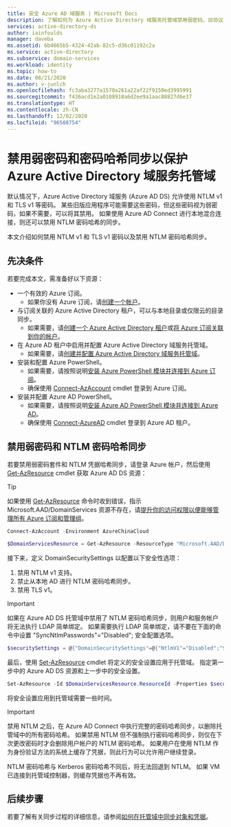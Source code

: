 ```yaml
---
title: 安全 Azure AD 域服务 | Microsoft Docs
description: 了解如何为 Azure Active Directory 域服务托管域禁用弱密码、旧协议和 NTLM 密码哈希同步。
services: active-directory-ds
author: iainfoulds
manager: daveba
ms.assetid: 6b4665b5-4324-42ab-82c5-d36c01192c2a
ms.service: active-directory
ms.subservice: domain-services
ms.workload: identity
ms.topic: how-to
ms.date: 08/21/2020
ms.author: v-junlch
ms.openlocfilehash: fc3aba3277a1570a261a22af22f9150ed3995991
ms.sourcegitcommit: f436acd1e2a0108918a6d2ee9a1aac88827d6e37
ms.translationtype: HT
ms.contentlocale: zh-CN
ms.lasthandoff: 12/02/2020
ms.locfileid: "96508754"
---
```

# <a name="disable-weak-ciphers-and-password-hash-synchronization-to-secure-an-azure-active-directory-domain-services-managed-domain"></a>禁用弱密码和密码哈希同步以保护 Azure Active Directory 域服务托管域

默认情况下，Azure Active Directory 域服务 (Azure AD DS) 允许使用 NTLM v1 和 TLS v1 等密码。 某些旧版应用程序可能需要这些密码，但这些密码视为弱密码，如果不需要，可以将其禁用。 如果使用 Azure AD Connect 进行本地混合连接，则还可以禁用 NTLM 密码哈希的同步。

本文介绍如何禁用 NTLM v1 和 TLS v1 密码以及禁用 NTLM 密码哈希同步。

## <a name="prerequisites"></a>先决条件

若要完成本文，需准备好以下资源：

* 一个有效的 Azure 订阅。
    * 如果你没有 Azure 订阅，请[创建一个帐户](https://www.microsoft.com/china/azure/index.html?fromtype=cn)。
* 与订阅关联的 Azure Active Directory 租户，可以与本地目录或仅限云的目录同步。
    * 如果需要，请[创建一个 Azure Active Directory 租户][create-azure-ad-tenant]或[将 Azure 订阅关联到你的帐户][associate-azure-ad-tenant]。
* 在 Azure AD 租户中启用并配置 Azure Active Directory 域服务托管域。
    * 如果需要，请[创建并配置 Azure Active Directory 域服务托管域][create-azure-ad-ds-instance]。
* 安装和配置 Azure PowerShell。
    * 如果需要，请按照说明[安装 Azure PowerShell 模块并连接到 Azure 订阅](https://docs.microsoft.com/powershell/azure/install-az-ps)。
    * 确保使用 [Connect-AzAccount][Connect-AzAccount] cmdlet 登录到 Azure 订阅。
* 安装并配置 Azure AD PowerShell。
    * 如果需要，请按照说明[安装 Azure AD PowerShell 模块并连接到 Azure AD](https://docs.microsoft.com/powershell/azure/active-directory/install-adv2)。
    * 确保使用 [Connect-AzureAD][Connect-AzureAD] cmdlet 登录到 Azure AD 租户。

## <a name="disable-weak-ciphers-and-ntlm-password-hash-sync"></a>禁用弱密码和 NTLM 密码哈希同步

若要禁用弱密码套件和 NTLM 凭据哈希同步，请登录 Azure 帐户，然后使用 [Get-AzResource][Get-AzResource] cmdlet 获取 Azure AD DS 资源：

> [!TIP]
> 如果使用 [Get-AzResource][Get-AzResource] 命令时收到错误，指示 Microsoft.AAD/DomainServices 资源不存在，请[提升你的访问权限以便能够管理所有 Azure 订阅和管理组][global-admin]。

```powershell
Connect-AzAccount -Environment AzureChinaCloud

$DomainServicesResource = Get-AzResource -ResourceType "Microsoft.AAD/DomainServices"
```

接下来，定义 DomainSecuritySettings 以配置以下安全性选项：

1. 禁用 NTLM v1 支持。
2. 禁止从本地 AD 进行 NTLM 密码哈希同步。
3. 禁用 TLS v1。

> [!IMPORTANT]
> 如果在 Azure AD DS 托管域中禁用了 NTLM 密码哈希同步，则用户和服务帐户将无法执行 LDAP 简单绑定。 如果需要执行 LDAP 简单绑定，请不要在下面的命令中设置 "SyncNtlmPasswords"="Disabled"; 安全配置选项。

```powershell
$securitySettings = @{"DomainSecuritySettings"=@{"NtlmV1"="Disabled";"SyncNtlmPasswords"="Disabled";"TlsV1"="Disabled"}}
```

最后，使用 [Set-AzResource][Set-AzResource] cmdlet 将定义的安全设置应用于托管域。 指定第一步中的 Azure AD DS 资源和上一步中的安全设置。

```powershell
Set-AzResource -Id $DomainServicesResource.ResourceId -Properties $securitySettings -Verbose -Force
```

将安全设置应用到托管域需要一些时间。

> [!IMPORTANT]
> 禁用 NTLM 之后，在 Azure AD Connect 中执行完整的密码哈希同步，以删除托管域中的所有密码哈希。 如果禁用 NTLM 但不强制执行密码哈希同步，则仅在下次更改密码时才会删除用户帐户的 NTLM 密码哈希。 如果用户在使用 NTLM 作为身份验证方法的系统上缓存了凭据，则此行为可以允许用户继续登录。
>
> NTLM 密码哈希与 Kerberos 密码哈希不同后，将无法回退到 NTLM。 如果 VM 已连接到托管域控制器，则缓存凭据也不再有效。  

## <a name="next-steps"></a>后续步骤

若要了解有关同步过程的详细信息，请参阅[如何在托管域中同步对象和凭据][synchronization]。

<!-- INTERNAL LINKS -->
[create-azure-ad-tenant]: ../active-directory/fundamentals/sign-up-organization.md
[associate-azure-ad-tenant]: ../active-directory/fundamentals/active-directory-how-subscriptions-associated-directory.md
[create-azure-ad-ds-instance]: tutorial-create-instance.md
[global-admin]: ../role-based-access-control/elevate-access-global-admin.md
[synchronization]: synchronization.md

<!-- EXTERNAL LINKS -->
[Get-AzResource]: https://docs.microsoft.com/powershell/module/az.resources/Get-AzResource
[Set-AzResource]: https://docs.microsoft.com/powershell/module/Az.Resources/Set-AzResource
[Connect-AzAccount]: https://docs.microsoft.com/powershell/module/Az.Accounts/Connect-AzAccount
[Connect-AzureAD]: https://docs.microsoft.com/powershell/module/AzureAD/Connect-AzureAD

